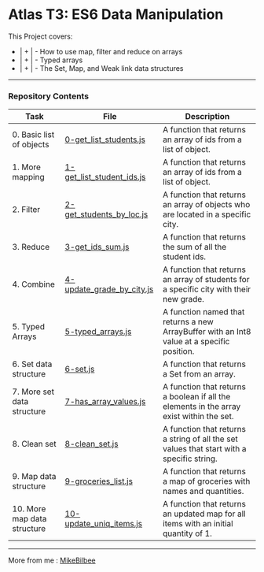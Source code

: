 <h1> Atlas T3: ES6 Data Manipulation </h1>

This Project covers:
* | + | - How to use map, filter and reduce on arrays
* | + | - Typed arrays
* | + | - The Set, Map, and Weak link data structures
---
<h3> Repository Contents </h3>

| Task | File | Description |
| ----- | ----- | ----- |
| 0. Basic list of objects | [0-get_list_students.js](https://github.com/MikeBilbee/atlas-web_back_end/blob/main/ES6_data_manipulation/0-get_list_students.js) | A function that returns an array of ids from a list of object. |
| 1. More mapping | [1-get_list_student_ids.js](https://github.com/MikeBilbee/atlas-web_back_end/blob/main/ES6_data_manipulation/1-get_list_student_ids.js) | A function that returns an array of ids from a list of object. |
| 2. Filter | [2-get_students_by_loc.js](https://github.com/MikeBilbee/atlas-web_back_end/blob/main/ES6_data_manipulation/2-get_students_by_loc.js) | A function that returns an array of objects who are located in a specific city. |
| 3. Reduce | [3-get_ids_sum.js](https://github.com/MikeBilbee/atlas-web_back_end/blob/main/ES6_data_manipulation/3-get_ids_sum.js) | A function that returns the sum of all the student ids. |
| 4. Combine | [4-update_grade_by_city.js](https://github.com/MikeBilbee/atlas-web_back_end/blob/main/ES6_data_manipulation/4-update_grade_by_city.js) | A function that returns an array of students for a specific city with their new grade. |
| 5. Typed Arrays | [5-typed_arrays.js](https://github.com/MikeBilbee/atlas-web_back_end/blob/main/ES6_data_manipulation/5-typed_arrays.js) | A function named that returns a new ArrayBuffer with an Int8 value at a specific position. |
| 6. Set data structure | [6-set.js](https://github.com/MikeBilbee/atlas-web_back_end/blob/main/ES6_data_manipulation/6-set.js) | A function that returns a Set from an array. |
| 7. More set data structure | [7-has_array_values.js](https://github.com/MikeBilbee/atlas-web_back_end/blob/main/ES6_data_manipulation/7-has_array_values.js) | A function that returns a boolean if all the elements in the array exist within the set. |
| 8. Clean set | [8-clean_set.js](https://github.com/MikeBilbee/atlas-web_back_end/blob/main/ES6_data_manipulation/8-clean_set.js) | A function that returns a string of all the set values that start with a specific string. |
| 9. Map data structure | [9-groceries_list.js](https://github.com/MikeBilbee/atlas-web_back_end/blob/main/ES6_data_manipulation/9-groceries_list.js) | A function that returns a map of groceries with names and quantities. |
| 10. More map data structure | [10-update_uniq_items.js](https://github.com/MikeBilbee/atlas-web_back_end/blob/main/ES6_data_manipulation/10-update_uniq_items.js) | A function that returns an updated map for all items with an initial quantity of 1. |


---

More from me : [MikeBilbee](https://github.com/MikeBilbee)
